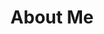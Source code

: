 ---
layout: home
title: "About Me"
tags: [Jekyll, theme, responsive, blog, template]
image:
  feature: typewriter.jpg
---